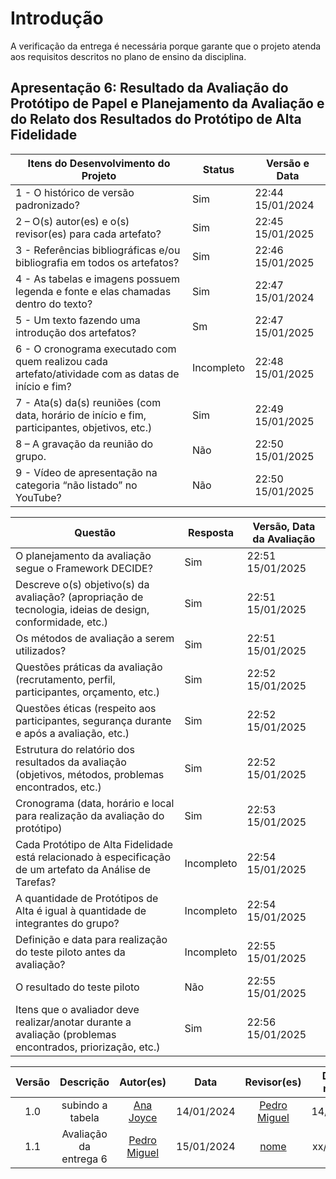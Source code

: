 # Introdução

A verificação da entrega é necessária porque garante que o projeto atenda aos requisitos descritos no plano de ensino da disciplina.

## Apresentação 6: Resultado da Avaliação do Protótipo de Papel e Planejamento da Avaliação e do Relato dos Resultados do Protótipo de Alta Fidelidade

| Itens do Desenvolvimento do Projeto                                                                  | Status        | Versão e Data               |
| ---------------------------------------------------------------------------------------------------- | ------------- | --------------------------- |
| 1 - O histórico de versão padronizado?                                                               |    Sim | 22:44 15/01/2024 |
| 2 – O(s) autor(es) e o(s) revisor(es) para cada artefato?                                            | Sim | 22:45 15/01/2025 |
| 3 - Referências bibliográficas e/ou bibliografia em todos os artefatos?                              | Sim | 22:46 15/01/2025 |
| 4 - As tabelas e imagens possuem legenda e fonte e elas chamadas dentro do texto?                    | Sim | 22:47 15/01/2024  |
| 5 - Um texto fazendo uma introdução dos artefatos?                                                   |  Sm | 22:47 15/01/2025  |
| 6 - O cronograma executado com quem realizou cada artefato/atividade com as datas de início e fim?   | Incompleto | 22:48 15/01/2025 |
| 7 - Ata(s) da(s) reuniões (com data, horário de início e fim, participantes, objetivos, etc.)        | Sim  | 22:49 15/01/2025   |
| 8 – A gravação da reunião do grupo.                                                                  |       Não |  22:50 15/01/2025     |
| 9 - Vídeo de apresentação na categoria “não listado” no YouTube?                                     | Não | 22:50 15/01/2025 |

| Questão                                                                                                        | Resposta     | Versão, Data da Avaliação |
| -------------------------------------------------------------------------------------------------------------- | ------------ |--------------------------------- |
| O planejamento da avaliação segue o Framework DECIDE?                                                          | Sim | 22:51 15/01/2025|
| Descreve o(s) objetivo(s) da avaliação? (apropriação de tecnologia, ideias de design, conformidade, etc.)      | Sim | 22:51 15/01/2025 |
| Os métodos de avaliação a serem utilizados?                                                                    | Sim | 22:51 15/01/2025 |
| Questões práticas da avaliação (recrutamento, perfil, participantes, orçamento, etc.)                          | Sim | 22:52 15/01/2025 |
| Questões éticas (respeito aos participantes, segurança durante e após a avaliação, etc.)                       | Sim | 22:52 15/01/2025|
| Estrutura do relatório dos resultados da avaliação (objetivos, métodos, problemas encontrados, etc.)           | Sim | 22:52 15/01/2025 |
| Cronograma (data, horário e local para realização da avaliação do protótipo)                          | Sim | 22:53 15/01/2025 |
| Cada Protótipo de Alta Fidelidade está relacionado à especificação de um artefato da Análise de Tarefas?        | Incompleto | 22:54 15/01/2025|
| A quantidade de Protótipos de Alta é igual à quantidade de integrantes do grupo?                               | Incompleto | 22:54 15/01/2025|
| Definição e data para realização do teste piloto antes da avaliação?                                           | Incompleto | 22:55 15/01/2025 |
| O resultado do teste piloto                                                                                    | Não | 22:55 15/01/2025|
| Itens que o avaliador deve realizar/anotar durante a avaliação (problemas encontrados, priorização, etc.)      | Sim | 22:56 15/01/2025 |

| Versão |                 Descrição                 |                     Autor(es)                     |    Data    |                     Revisor(es)                     | Data de revisão |
| :----: | :--------------------------------------: | :-----------------------------------------------: | :--------: | :-------------------------------------------------: | :-------------: |
|  1.0   |            subindo a tabela           | [Ana Joyce](https://github.com/anajoyceamorim)     | 14/01/2024 | [Pedro Miguel](https://github.com/pedroMADBR) |  14/01/2024  |
|  1.1   |      Avaliação da entrega 6       | [Pedro Miguel](https://github.com/pedroMADBR)  | 15/01/2024 | [nome](https://github.com/nome) |  xx/01/2024  |
